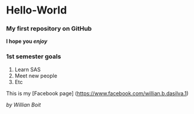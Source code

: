 # Hello-World

### My first repository on GitHub

**I hope you _enjoy_**

### 1st semester goals

1. Learn SAS 
2. Meet new people
3. Etc

This is my [Facebook page] (https://www.facebook.com/willian.b.dasilva.1)

*by Willian Boit*


